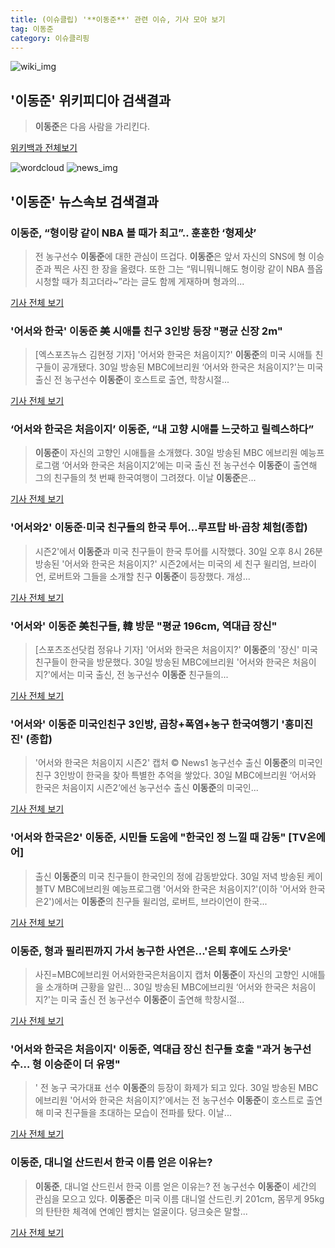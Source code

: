 ```yaml
---
title: (이슈클립) '**이동준**' 관련 이슈, 기사 모아 보기
tag: 이동준
category: 이슈클리핑
---
```

![wiki_img](https://user-images.githubusercontent.com/42597476/44503234-41136a80-a6d0-11e8-9071-6fc6418eafe4.png)
## **'**이동준**'** 위키피디아 검색결과
>**이동준**은 다음 사람을 가리킨다.

<a href="https://ko.wikipedia.org/wiki/이동준" target="_blank">위키백과 전체보기</a>

![wordcloud](https://s3.ap-northeast-2.amazonaws.com/lyrics101-wordcloud/2018-08-31-1535647057.png)
![news_img](https://user-images.githubusercontent.com/42597476/44507050-1206f400-a6e4-11e8-8d98-7ffbfebb353f.png)
## **'**이동준**'** 뉴스속보 검색결과
### **이동준**, “형이랑 같이 NBA 볼 때가 최고”.. 훈훈한 ‘형제샷’

>전 농구선수 **이동준**에 대한 관심이 뜨겁다. **이동준**은 앞서 자신의 SNS에 형 이승준과 찍은 사진 한 장을 올렸다. 또한 그는 “뭐니뭐니해도 형이랑 같이 NBA 플옵 시청할 때가 최고더라~”라는 글도 함께 게재하며 형과의...

<a href="http://www.kookje.co.kr/news2011/asp/newsbody.asp?code=0500&key=20180831.99099014508" target="_blank">기사 전체 보기</a>

### '어서와 한국' **이동준** 美 시애틀 친구 3인방 등장 "평균 신장 2m"

>[엑스포츠뉴스 김현정 기자] '어서와 한국은 처음이지?' **이동준**의 미국 시애틀 친구들이 공개됐다. 30일 방송된 MBC에브리원 ‘어서와 한국은 처음이지?'는 미국 출신 전 농구선수 **이동준**이 호스트로 출연, 학창시절...

<a href="http://www.xportsnews.com/?ac=article_view&entry_id=1013748" target="_blank">기사 전체 보기</a>

### ‘어서와 한국은 처음이지’ **이동준**, “내 고향 시애틀 느긋하고 릴렉스하다”

>**이동준**이 자신의 고향인 시애틀을 소개했다. 30일 방송된 MBC 에브리원 예능프로그램 ‘어서와 한국은 처음이지2’에는 미국 출신 전 농구선수 **이동준**이 출연해 그의 친구들의 첫 번째 한국여행이 그려졌다. 이날 **이동준**은...

<a href="http://star.mk.co.kr/new/view.php?mc=ST&year=2018&no=547664" target="_blank">기사 전체 보기</a>

### '어서와2' **이동준**·미국 친구들의 한국 투어…루프탑 바·곱창 체험(종합)

>시즌2'에서 **이동준**과 미국 친구들이 한국 투어를 시작했다. 30일 오후 8시 26분 방송된 '어서와 한국은 처음이지?' 시즌2에서는 미국의 세 친구 윌리엄, 브라이언, 로버트와 그들을 소개할 친구 **이동준**이 등장했다. 개성...

<a href="http://biz.heraldcorp.com/view.php?ud=201808302131355105612_1" target="_blank">기사 전체 보기</a>

### '어서와' **이동준** 美친구들, 韓 방문 "평균 196cm, 역대급 장신"

>[스포츠조선닷컴 정유나 기자] '어서와 한국은 처음이지?' **이동준**의 '장신' 미국 친구들이 한국을 방문했다. 30일 방송된 MBC에브리원 '어서와 한국은 처음이지?'에서는 미국 출신, 전 농구선수 **이동준** 친구들의...

<a href="http://sports.chosun.com/news/ntype.htm?id=201808310100291890022186&servicedate=20180830" target="_blank">기사 전체 보기</a>

### '어서와' **이동준** 미국인친구 3인방, 곱창+폭염+농구 한국여행기 '흥미진진' (종합)

>'어서와 한국은 처음이지 시즌2' 캡처 © News1 농구선수 출신 **이동준**의 미국인 친구 3인방이 한국을 찾아 특별한 추억을 쌓았다. 30일 MBC에브리원 ‘어서와 한국은 처음이지 시즌2’에선 농구선수 출신 **이동준**의 미국인...

<a href="http://news1.kr/articles/?3413388" target="_blank">기사 전체 보기</a>

### '어서와 한국은2' **이동준**, 시민들 도움에 "한국인 정 느낄 때 감동" [TV온에어]

>출신 **이동준**의 미국 친구들이 한국인의 정에 감동받았다. 30일 저녁 방송된 케이블TV MBC에브리원 예능프로그램 '어서와 한국은 처음이지?'(이하 '어서와 한국은2')에서는 **이동준**의 친구들 윌리엄, 로버트, 브라이언이 한국...

<a href="http://tvdaily.asiae.co.kr/read.php3?aid=15356320621390151019" target="_blank">기사 전체 보기</a>

### **이동준**, 형과 필리핀까지 가서 농구한 사연은...'은퇴 후에도 스카웃'

>사진=MBC에브리원 어서와한국은처음이지 캡처 **이동준**이 자신의 고향인 시애틀을 소개하며 근황을 알린... 30일 방송된 MBC에브리원 ‘어서와 한국은 처음이지?'는 미국 출신 전 농구선수 **이동준**이 출연해 학창시절...

<a href="http://www.gukjenews.com/news/articleView.html?idxno=983436" target="_blank">기사 전체 보기</a>

### '어서와 한국은 처음이지' **이동준**, 역대급 장신 친구들 호출 "과거 농구선수… 형 이승준이 더 유명"

>' 전 농구 국가대표 선수 **이동준**의 등장이 화제가 되고 있다. 30일 방송된 MBC 에브리원 '어서와 한국은 처음이지?'에서는 전 농구선수 **이동준**이 호스트로 출연해 미국 친구들을 초대하는 모습이 전파를 탔다. 이날...

<a href="http://www.joongboo.com/news/articleView.html?idxno=1283096" target="_blank">기사 전체 보기</a>

### **이동준**, 대니얼 산드린서 한국 이름 얻은 이유는?

>**이동준**, 대니얼 산드린서 한국 이름 얻은 이유는? 전 농구선수 **이동준**이 세간의 관심을 모으고 있다. **이동준**은 미국 이름 대니얼 산드린.키 201cm, 몸무게 95kg의 탄탄한 체격에 연예인 뺨치는 얼굴이다. 덩크슛은 말할...

<a href="http://www.viva100.com/main/view.php?key=20180830002209191" target="_blank">기사 전체 보기</a>


